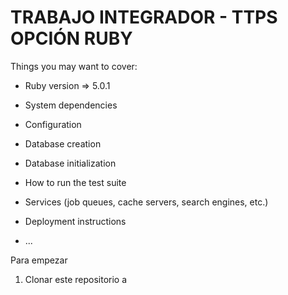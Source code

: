 # TRABAJO INTEGRADOR - TTPS OPCIÓN RUBY



Things you may want to cover:

* Ruby version => 5.0.1

* System dependencies

* Configuration

* Database creation

* Database initialization

* How to run the test suite

* Services (job queues, cache servers, search engines, etc.)

* Deployment instructions

* ...

Para empezar 
1) Clonar este repositorio a 